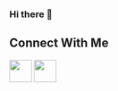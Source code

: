 ### Hi there 👋

<h2> Connect With Me</h2>

<a href = "https://www.linkedin.com/in/hugo-bessis/" target="_blank"><img width="40px" src="https://img.icons8.com/fluency/48/000000/linkedin.png"/></a>
<a href = "mailto:hugob6@orange.fr" target="_blank"><img width="40px" src="https://img.icons8.com/color/48/000000/apple-mail.png"/></a>

<!--
**TheFlizziard/TheFlizziard** is a ✨ _special_ ✨ repository because its `README.md` (this file) appears on your GitHub profile.

Here are some ideas to get you started:

- 🔭 I’m currently working on ...
- 🌱 I’m currently learning ...
- 👯 I’m looking to collaborate on ...
- 🤔 I’m looking for help with ...
- 💬 Ask me about ...
- 📫 How to reach me: ...
- 😄 Pronouns: ...
- ⚡ Fun fact: ...
-->
